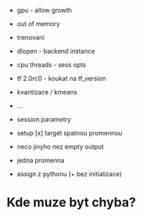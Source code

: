 - gpu - allow growth
- out of memory
- trenovani
- dlopen - backend instance
- cpu threads - sess opts
- tf 2.0rc0 - koukat na tf_version
- kvantizace / kmeans
- ...





- session parametry
- setup
[x] target spatnou promennou
- neco jinyho nez empty output

- jedna promenna
- assign z pythonu (+ bez initializace)

# Kde muze byt chyba?
